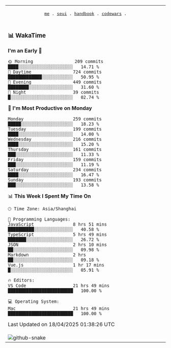 
<div align="center">

<table>
<tr><td>
  <p align="center">
  <samp>
    <a href="https://github.com/SeaMmMm/SeaMmMm">me</a> .
    <a href="https://github.com/SeaMmMm/se-element">seui</a> .
    <a href="https://github.com/SeaMmMm/HandBook">handbook</a> .
    <a href="https://github.com/SeaMmMm/codeWars">codewars</a> .
  </samp>
    </p>
</td></tr>

<tr><td>

### 📊 WakaTime

<!--START_SECTION:waka-->
**I'm an Early 🐤** 

```text
🌞 Morning                209 commits         ████░░░░░░░░░░░░░░░░░░░░░   14.71 % 
🌆 Daytime                724 commits         █████████████░░░░░░░░░░░░   50.95 % 
🌃 Evening                449 commits         ████████░░░░░░░░░░░░░░░░░   31.60 % 
🌙 Night                  39 commits          █░░░░░░░░░░░░░░░░░░░░░░░░   02.74 % 
```
📅 **I'm Most Productive on Monday** 

```text
Monday                   259 commits         █████░░░░░░░░░░░░░░░░░░░░   18.23 % 
Tuesday                  199 commits         ████░░░░░░░░░░░░░░░░░░░░░   14.00 % 
Wednesday                216 commits         ████░░░░░░░░░░░░░░░░░░░░░   15.20 % 
Thursday                 161 commits         ███░░░░░░░░░░░░░░░░░░░░░░   11.33 % 
Friday                   159 commits         ███░░░░░░░░░░░░░░░░░░░░░░   11.19 % 
Saturday                 234 commits         ████░░░░░░░░░░░░░░░░░░░░░   16.47 % 
Sunday                   193 commits         ███░░░░░░░░░░░░░░░░░░░░░░   13.58 % 
```


📊 **This Week I Spent My Time On** 

```text
🕑︎ Time Zone: Asia/Shanghai

💬 Programming Languages: 
JavaScript               8 hrs 51 mins       ██████████░░░░░░░░░░░░░░░   40.58 % 
TypeScript               5 hrs 49 mins       ███████░░░░░░░░░░░░░░░░░░   26.72 % 
JSON                     2 hrs 10 mins       ██░░░░░░░░░░░░░░░░░░░░░░░   09.98 % 
Markdown                 2 hrs               ██░░░░░░░░░░░░░░░░░░░░░░░   09.18 % 
Vue.js                   1 hr 17 mins        █░░░░░░░░░░░░░░░░░░░░░░░░   05.91 % 

🔥 Editors: 
VS Code                  21 hrs 49 mins      █████████████████████████   100.00 % 

💻 Operating System: 
Mac                      21 hrs 49 mins      █████████████████████████   100.00 % 
```


 Last Updated on 18/04/2025 01:38:26 UTC
<!--END_SECTION:waka-->
</td></tr>

<tr><td>
  <img alt="github-snake" src="profile-snake-contrib/github-user-contribution.svg"/>
</td></tr>

</table>
